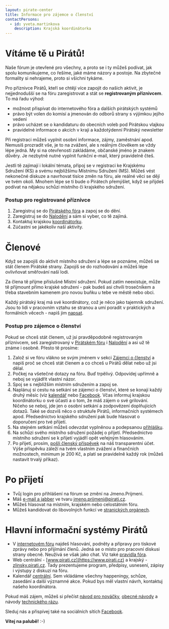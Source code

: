 ```yaml
---
layout: pirate-center
title: Informace pro zájemce o členství
contactPersons:
  - id: yveta.martinkova
    description: Krajská koordinátorka
---
```


# Vítáme tě u Pirátů!

Naše fórum je otevřené pro všechny, a proto se i ty můžeš podívat, jak spolu komunikujeme, co řešíme, jaké máme názory a postoje. Na zbytečné formality si nehrajeme, proto si všichni tykáme.

Pro příznivce Pirátů, kteří se chtějí více zapojit do našich aktivit, je nejjednodušší se na fóru zaregistrovat a stát se **registrovaným příznivcem**. To má řadu výhod:

* možnost přispívat do internetového fóra a dalších pirátských systémů
* právo být volen do komisí a jmenován do odborů strany s výjimkou jejího vedení
* právo ucházet se o kandidaturu do obecních voleb pod Pirátskou vlajkou
* pravidelné informace o akcích v kraji a každotýdenní Pirátský newsletter

Při registraci můžeš vyplnit osobní informace, zájmy, zaměstnání apod. Nemusíš prozradit vše, je to na zvážení, ale s reálným člověkem se vždy lépe jedná. My si na otevřenosti zakládáme, občanské jméno je znakem důvěry. Je nezbytně nutné vyplnit funkční e-mail, který pravidelně čteš.

Jestli tě zajímají i lokální témata, připoj se v registraci ke Krajskému Sdružení (KS) a svému nejbližšímu Místnímu Sdružení (MS). Můžeš vést nekonečné diskuze a navrhovat tisíce změn na fóru, ale reálné věci se dějí ve tvém okolí. Mnohem lépe se ti bude o Pirátech přemýšlet, když se přijdeš podívat na nějakou schůzi místního či krajského sdružení.

### Postup pro registrované příznivce

1. Zaregistruj se do [Pirátského fóra](https://forum.pirati.cz) a zapoj se do dění.
2. Zaregistruj se do [Nalodění](https://nalodeni.pirati.cz) a sám si vyber, co tě zajímá.
3. Kontaktuj krajskou [koordinátorku](/kontakt).
4. Zúčastni se jakékoliv naší aktivity.


# Členové

Když se zapojíš do aktivit místního sdružení a lépe se poznáme, můžeš se stát členem Pirátské strany. Zapojíš se do rozhodování a můžeš lépe ovlivňovat směřování naší lodi.

Za člena tě přijme příslušné Místní sdružení. Pokud zatím neexistuje, může tě přijmount přímo krajské sdružení - pak budeš asi chvíli trosečníkem a třeba stavebním kamenem pro novou buňku u tebe ve městě nebo obci.

Každý pirátský kraj má své koordinátory, což je něco jako tajemník sdružení. Jsou to lidi v pracovním vztahu se stranou a umí poradit v praktických a formálních věcech - napiš jim [napsat](/kontakt).

### Postup pro zájemce o členství

Pokud se chceš stát členem, už jsi pravděpodobně registrovaným příznivcem, seš zaregistrovaný v [Pirátském fóru](https://forum.pirati.cz) i [Nalodění](https://nalodeni.pirati.cz) a asi už tě známe i osobně. Přesto tě prosíme:

1. Založ si ve fóru vlákno se svým jménem v sekci [Zájemci o členství](https://forum.pirati.cz/viewforum.php?f=450) a napiš proč se chceš stát členem a co chceš u Pirátů dělat nebo už jsi dělal.
2. Počkej na všetečné dotazy na fóru. Buď trpělivý. Odpovídej upřímně a neboj se vyjádřit vlastní názor.
3. Spoj se s nejbližším místním sdružením a zapoj se.
4. Naplánuj si cestu na setkání se zájemci o členství, které se konají každý druhý měsíc (viz [kalendář](https://zlinsky.pirati.cz/) nebo [Facebook](https://www.facebook.com/piratizlk). Včas informuj krajskou koordinátorku o své účasti a o tom, že máš zájem o své grilování. Ničeho se neboj, jde jen o osobní setkání a zodpovězení doplňujících dotazů. Také se dozvíš něco o struktuře Pirátů, informačních systémech apod. Předsednictvo krajského sdružení pak bude hlasovat o doporučení pro tvé přijetí.
5. Na stejném setkání můžeš odevzdat vyplněnou a podepsanou [přihlášku](https://wiki.pirati.cz/ao/sablony/start).
6. Na schůzi svého místního sdružení požádej o přijetí. Předsednictvo místního sdružení se k přijetí vyjádří opět veřejným hlasováním.
7. Po přijetí, prosím, [pošli členský příspěvek](https://www.pirati.cz/fo/navody/prispevek) na náš transparentní účet. Výše příspěvku záleží na tvém vlastním zvážení a finančních možnostech, minimum je 200 Kč, a platí se pravidelně každý rok (můžeš nastavit trvalý příkaz).

# Po přijetí

* Tvůj login pro přihlášení na fórum se změní na Jmeno.Prijmeni.
* Máš [e-mail a jabber](https://www.pirati.cz/to/navody/email) ve tvaru jmeno.prijmeni@pirati.cz.
* Můžeš hlasovat na místním, krajském nebo celostátním fóru.
* Můžeš kandidovat do libovolných funkcí ve [stranických orgánech](https://www.pirati.cz/rules/organizace).

# Hlavní informační systémy Pirátů

* V [internetovém fóru](https://forum.pirati.cz) najdeš hlasování, podněty a přípravy pro tiskové zprávy nebo pro přijímání členů. Jedná se o místo pro pracovní diskusi strany obecně. Neužívá se však jako chat. Viz také [pravidla fóra](https://www.pirati.cz/ao/pravidla/forum).
* Web centrální - [www.pirati.cz](https://www.pirati.cz) a krajský - [zlinsky.pirati.cz](https://zlinsky.pirati.cz). Tady prezentujeme program, předpisy, usnesení, zápisy i výstupy z diskuzí na fóru.
* Kalendář [centrální](https://kalendar.pirati.cz). Sem vkládáme všechny happeningy, schůze, zasedání a další významné akce. Pokud bys měl vlastní návrh, kontaktuj našeho koordinátora.

Pokud máš zájem, můžeš si přečíst [návod pro nováčky](https://www.pirati.cz/po/vzdelavani/uvod_do_piratu), [obecné návody](https://www.pirati.cz/po/vzdelavani#vzdelavani_clenu) a návody [technického rázu](https://www.pirati.cz/to/navody/start).

Sleduj nás a přispívej také na sociálních sítích [Facebook](https://www.facebook.com/piratizlk/).

**Vítej na palubě!** :-)

